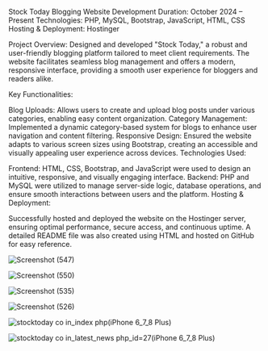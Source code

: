 Stock Today Blogging Website Development
Duration: October 2024 – Present
Technologies: PHP, MySQL, Bootstrap, JavaScript, HTML, CSS
Hosting & Deployment: Hostinger

Project Overview:
Designed and developed "Stock Today," a robust and user-friendly blogging platform tailored to meet client requirements. The website facilitates seamless blog management and offers a modern, responsive interface, providing a smooth user experience for bloggers and readers alike.

Key Functionalities:

Blog Uploads: Allows users to create and upload blog posts under various categories, enabling easy content organization.
Category Management: Implemented a dynamic category-based system for blogs to enhance user navigation and content filtering.
Responsive Design: Ensured the website adapts to various screen sizes using Bootstrap, creating an accessible and visually appealing user experience across devices.
Technologies Used:

Frontend: HTML, CSS, Bootstrap, and JavaScript were used to design an intuitive, responsive, and visually engaging interface.
Backend: PHP and MySQL were utilized to manage server-side logic, database operations, and ensure smooth interactions between users and the platform.
Hosting & Deployment:

Successfully hosted and deployed the website on the Hostinger server, ensuring optimal performance, secure access, and continuous uptime. A detailed README file was also created using HTML and hosted on GitHub for easy reference.


![Screenshot (547)](https://github.com/user-attachments/assets/61a2429c-b38f-45ba-88ff-af5696087fe0)

![Screenshot (550)](https://github.com/user-attachments/assets/2f3c83d7-37c2-4352-9b59-7d334249f916)

![Screenshot (535)](https://github.com/user-attachments/assets/bfb0c521-932c-4a8f-a16e-c0d2bf567436)

![Screenshot (526)](https://github.com/user-attachments/assets/36a916d7-5251-4120-ae52-e8e76f1751ba)

![stocktoday co in_index php(iPhone 6_7_8 Plus)](https://github.com/user-attachments/assets/e66b635e-36f5-47cd-86f1-c508aab6a682)

![stocktoday co in_latest_news php_id=27(iPhone 6_7_8 Plus)](https://github.com/user-attachments/assets/53530c20-5b30-43c7-9a90-804c2450e604)
